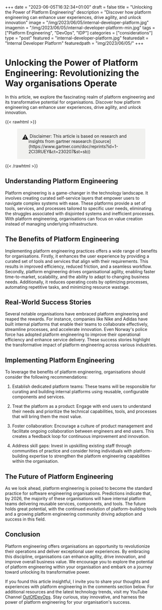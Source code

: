 +++
date = "2023-06-05T16:32:34+01:00"
draft = false
title = "Unlocking the Power of Platform Engineering"
description = "Discover how platform engineering can enhance user experiences, drive agility, and unlock innovation"
image = "/img/2023/06/05/internal-developer-platform.jpg"
imagemin = "/img/2023/06/05/internal-developer-platform-min.jpg"
tags = ["Platform Engineering", "DevOps", "IDP"]
categories = ["considerations"]
type = "post"
featured = "internal-developer-platform.jpg"
featuredalt = "Internal Developer Platform"
featuredpath = "img/2023/06/05/"
+++

# Unlocking the Power of Platform Engineering: Revolutionizing the Way organisations Operate

In this article, we explore the fascinating realm of platform engineering and its transformative potential for organisations. Discover how platform engineering can enhance user experiences, drive agility, and unlock innovation. 

{{< rawhtml >}}
<figure style="white-space:pre-wrap;display:flex;background: rgba(241, 241, 239, 1);border-radius: 3px;padding: 1rem;"><div style="font-size:1.5em"><span class="icon">⚠️</span></div><div style="width:100%"> Disclaimer: This article is based on research and insights from gartner reasearch ([source](https://www.gartner.com/doc/reprints?id=1-2CI3RUEY&ct=230207&st=sb))</span></div></figure>
{{< /rawhtml >}}


## Understanding Platform Engineering

Platform engineering is a game-changer in the technology landscape. It involves creating curated self-service layers that empower users to navigate complex systems with ease. These platforms provide a set of tools, services, and processes tailored to specific user needs, eliminating the struggles associated with disjointed systems and inefficient processes. With platform engineering, organisations can focus on value creation instead of managing underlying infrastructure.

## The Benefits of Platform Engineering

Implementing platform engineering practices offers a wide range of benefits for organisations. Firstly, it enhances the user experience by providing a curated set of tools and services that align with their requirements. This results in improved efficiency, reduced friction, and a seamless workflow. Secondly, platform engineering drives organisational agility, enabling faster time-to-market, scalability, and the ability to adapt to changing business needs. Additionally, it reduces operating costs by optimizing processes, automating repetitive tasks, and minimizing resource wastage.

## Real-World Success Stories

Several notable organisations have embraced platform engineering and reaped the rewards. For instance, companies like Nike and Adidas have built internal platforms that enable their teams to collaborate effectively, streamline processes, and accelerate innovation. Even Norway's police force has adopted platform engineering to improve their operational efficiency and enhance service delivery. These success stories highlight the transformative impact of platform engineering across various industries.

## Implementing Platform Engineering

To leverage the benefits of platform engineering, organisations should consider the following recommendations:

1. Establish dedicated platform teams: These teams will be responsible for curating and building internal platforms using reusable, configurable components and services.

2. Treat the platform as a product: Engage with end users to understand their needs and prioritize the technical capabilities, tools, and processes that will bring them the most value.

3. Foster collaboration: Encourage a culture of product management and facilitate ongoing collaboration between engineers and end users. This creates a feedback loop for continuous improvement and innovation.

4. Address skill gaps: Invest in upskilling existing staff through communities of practice and consider hiring individuals with platform-building expertise to strengthen the platform engineering capabilities within the organisation.

## The Future of Platform Engineering

As we look ahead, platform engineering is poised to become the standard practice for software engineering organisations. Predictions indicate that, by 2026, the majority of these organisations will have internal platform teams delivering reusable services, components, and tools. The future holds great potential, with the continued evolution of platform-building tools and a growing platform engineering community driving adoption and success in this field.

## Conclusion

Platform engineering offers organisations an opportunity to revolutionize their operations and deliver exceptional user experiences. By embracing this discipline, organisations can enhance agility, drive innovation, and improve overall business value. We encourage you to explore the potential of platform engineering within your organisation and embark on a journey toward unlocking its transformative power.

If you found this article insightful, I invite you to share your thoughts and experiences with platform engineering in the comments section below. For additional resources and the latest technology trends, visit my YouTube Channel [OutOfDevOps](https://youtube.com/@OutOfDevOps). Stay curious, stay innovative, and harness the power of platform engineering for your organisation's success.

